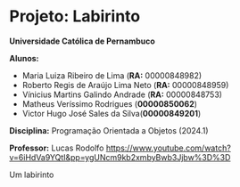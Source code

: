 # Projeto: Labirinto
**Universidade Católica de Pernambuco**

**Alunos:** 
- Maria Luiza Ribeiro de Lima (**RA:** 00000848982)
- Roberto Regis de Araújo Lima Neto (**RA:** 00000848959)
- Vínicius Martins Galindo Andrade (**RA:** 00000848753)
- Matheus Veríssimo Rodrigues (**00000850062**)
- Victor Hugo José Sales da Silva(**00000849201**)

**Disciplina:** Programação Orientada a Objetos (2024.1)

**Professor:** Lucas Rodolfo 
https://www.youtube.com/watch?v=6iHdVa9YQtI&pp=ygUNcm9kb2xmbyBwb3Jjbw%3D%3D


Um labirinto
